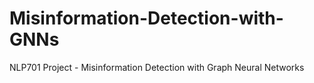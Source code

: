 # Misinformation-Detection-with-GNNs
NLP701 Project - Misinformation Detection with Graph Neural Networks
